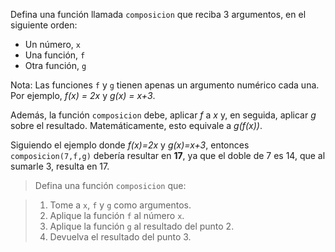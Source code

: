 Defina una función llamada `composicion` que reciba 3 argumentos, en el siguiente orden:

* Un número, `x`
* Una función, `f`
* Otra función, `g`

Nota: Las funciones `f` y `g` tienen apenas un argumento numérico cada una. Por ejemplo, _f(x) = 2x_ y _g(x) = x+3_.

Además, la función `composicion` debe, aplicar _f_ a _x_ y, en seguida, aplicar _g_ sobre el resultado. Matemáticamente, esto equivale a _g(f(x))_.

Siguiendo el ejemplo donde _f(x)=2x_ y _g(x)=x+3_, entonces `composicion(7,f,g)` debería resultar en **17**, ya que el doble de 7 es 14, que al sumarle 3, resulta en 17.

> Defina una función `composicion` que:

> 1. Tome a `x`, `f` y `g` como argumentos.
> 2. Aplique la función `f` al número `x`.
> 3. Aplique la función `g` al resultado del punto 2.
> 4. Devuelva el resultado del punto 3.

